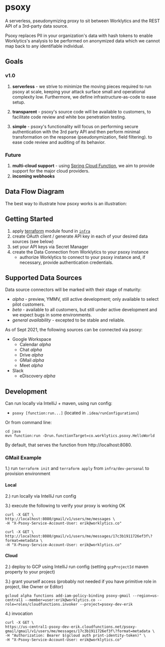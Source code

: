 # psoxy
A serverless, pseudonymizing proxy to sit between Worklytics and the REST API of a 3rd-party data source.

Psoxy replaces PII in your organization's data with hash tokens to enable Worklytics's
analysis to be performed on anonymized data which we cannot map back to any identifiable
individual.


## Goals

### v1.0
1. **serverless** - we strive to minimize the moving pieces required to run psoxy at scale, keeping your attack surface small and operational complexity low. Furthermore, we define infrastructure-as-code to ease setup.

3. **transparent** - psoxy's source code will be available to customers, to facilitate
code review and white box penetration testing.
4. **simple** - psoxy's functionality will focus on performing secure authentication with the 3rd party API and then perform minimal transformation on the response (pseudonymization, field filtering). to ease code review and auditing of its behavior.

### Future
1. **multi-cloud support** - using [Spring Cloud Function](https://spring.io/projects/spring-cloud-function), we aim to provide support for the major cloud providers.
2. **incoming webhooks**


## Data Flow Diagram
The best way to illustrate how psoxy works is an illustration:

## Getting Started

  1. apply [terraform]() module found in [`infra`](/infra)
  2. create OAuth client / generate API key in each of your desired data sources (see below)
  3. set your API keys via Secret Manager
  4. create the Data Connection from Worklytics to your psoxy instance
      - authorize Worklytics to connect to your psoxy instance and, if necessary, provide authentication credentials.

## Supported Data Sources
Data source connectors will be marked with their stage of maturity:
  * *alpha* - preview, YMMV, still active development; only available to select pilot customers.
  * *beta* - available to all customers, but still under active development and we expect bugs in some environments.
  * *general availability* - excepted to be stable and reliable.

As of Sept 2021, the following sources can be connected via psoxy:
  * Google Workspace
    * Calendar *alpha*
    * Chat *alpha*
    * Drive *alpha*
    * GMail *alpha*
    * Meet *alpha*
  * Slack
    * eDiscovery *alpha*

## Development

Can run locally via IntelliJ + maven, using run config:
  - `psoxy [function:run...]` (located in `.idea/runConfigurations`)

Or from command line:

```shell
cd java
mvn function:run -Drun.functionTarget=co.worklytics.psoxy.HelloWorld
```

By default, that serves the function from http://localhost:8080.


### GMail Example

1.) run `terraform init` and `terraform apply` from `infra/dev-personal` to provision environment

#### Local
2.) run locally via IntelliJ run config

3.) execute the following to verify your proxy is working OK

```shell
curl -X GET \
http://localhost:8080/gmail/v1/users/me/messages \
-H "X-Psoxy-Service-Account-User: erik@worklytics.co"
```

```shell
curl -X GET \
http://localhost:8080/gmail/v1/users/me/messages/17c3b1911726ef3f\?format=metadata \
-H "X-Psoxy-Service-Account-User: erik@worklytics.co"
```

#### Cloud
2.) deploy to GCP using IntelliJ run config (setting `gcpProjectId` maven property to your project)

3.) grant yourself access (probably not needed if you have primitive role in project, like Owner or
Editor)
```shell
gcloud alpha functions add-iam-policy-binding psoxy-gmail --region=us-central1 --member=user:erik@worklytics.co --role=roles/cloudfunctions.invoker --project=psoxy-dev-erik
```

4.) invocation

```shell
curl -X GET \
https://us-central1-psoxy-dev-erik.cloudfunctions.net/psoxy-gmail/gmail/v1/users/me/messages/17c3b1911726ef3f\?format=metadata \
-H "Authorization: Bearer $(gcloud auth print-identity-token)" \
-H "X-Psoxy-Service-Account-User: erik@worklytics.co"
```
